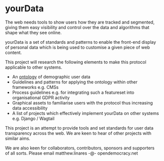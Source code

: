 # yourData

The web needs tools to show users how they are tracked and segmented, giving them easy visibility and control over the data and algorithms that shape what they see online.

yourData is a set of standards and patterns to enable the front-end display of personal data which is being used to customise a given piece of web content.

This project will research the following elements to make this protocol applicable to other systems.

- An [ontology](https://www.w3.org/OWL/) of demographic user data 
- Guidelines and patterns for applying the ontology within other frameworks e.g. CMSs
- Process guidelines e.g. for integrating such a featureset into organisational GDPR activity
- Graphical assets to familiarise users with the protocol thus increasing data accessibility
- A list of projects which effectively implement yourData on other systems e.g. Django / Wagtail



This project is an attempt to provide tools and set standards for user data transparency across the web. We are keen to hear of other projects with similar aims.

We are also keen for collaborators, contributors, sponsors and supporters of all sorts. Please email matthew.linares  -@-  opendemocracy.net

